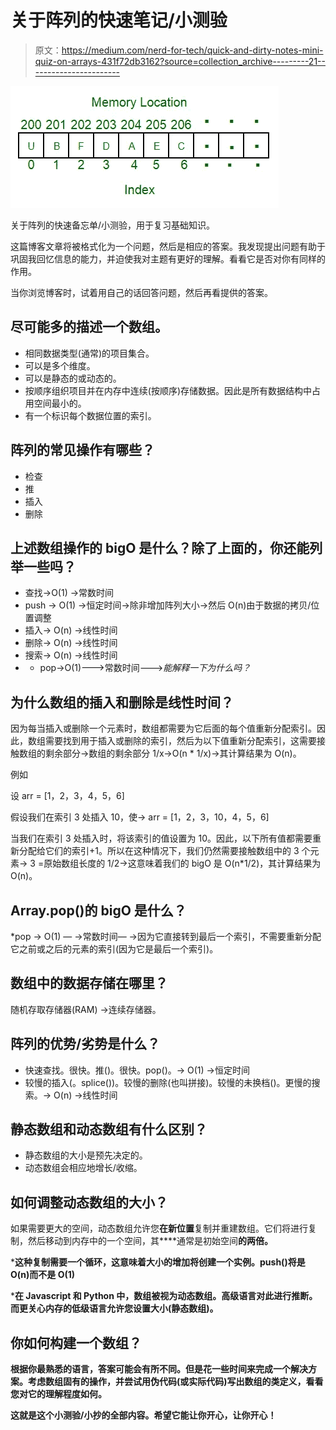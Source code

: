 # 关于阵列的快速笔记/小测验

> 原文：<https://medium.com/nerd-for-tech/quick-and-dirty-notes-mini-quiz-on-arrays-431f72db3162?source=collection_archive---------21----------------------->

![](img/0cca1ac7873eb10790354a8619121037.png)

关于阵列的快速备忘单/小测验，用于复习基础知识。

这篇博客文章将被格式化为一个问题，然后是相应的答案。我发现提出问题有助于巩固我回忆信息的能力，并迫使我对主题有更好的理解。看看它是否对你有同样的作用。

当你浏览博客时，试着用自己的话回答问题，然后再看提供的答案。

## 尽可能多的描述一个数组。

*   相同数据类型(通常)的项目集合。
*   可以是多个维度。
*   可以是静态的或动态的。
*   按顺序组织项目并在内存中连续(按顺序)存储数据。因此是所有数据结构中占用空间最小的。
*   有一个标识每个数据位置的索引。

## 阵列的常见操作有哪些？

*   检查
*   推
*   插入
*   删除

## 上述数组操作的 bigO 是什么？除了上面的，你还能列举一些吗？

*   查找→O(1) →常数时间
*   push → O(1) →恒定时间→除非增加阵列大小→然后 O(n)由于数据的拷贝/位置调整
*   插入→ O(n) →线性时间
*   删除→ O(n) →线性时间
*   搜索→ O(n) →线性时间
*   * pop→O(1)——->常数时间——->*能解释一下为什么吗？*

## 为什么数组的插入和删除是线性时间？

因为每当插入或删除一个元素时，数组都需要为它后面的每个值重新分配索引。因此，数组需要找到用于插入或删除的索引，然后为以下值重新分配索引，这需要接触数组的剩余部分→数组的剩余部分 1/x→O(n * 1/x)→其计算结果为 O(n)。

例如

设 arr = [1，2，3，4，5，6]

假设我们在索引 3 处插入 10，使→ arr = [1，2，3，10，4，5，6]

当我们在索引 3 处插入时，将该索引的值设置为 10。因此，以下所有值都需要重新分配给它们的索引+1。所以在这种情况下，我们仍然需要接触数组中的 3 个元素→ 3 =原始数组长度的 1/2→这意味着我们的 bigO 是 O(n*1/2)，其计算结果为 O(n)。

## Array.pop()的 bigO 是什么？

*pop → O(1) — ->常数时间— ->因为它直接转到最后一个索引，不需要重新分配它之前或之后的元素的索引(因为它是最后一个索引)。

## 数组中的数据存储在哪里？

随机存取存储器(RAM) →连续存储器。

## 阵列的优势/劣势是什么？

*   快速查找。很快。推()。很快。pop()。→ O(1) →恒定时间
*   较慢的插入(。splice())。较慢的删除(也叫拼接)。较慢的未换档()。更慢的搜索。→ O(n) →线性时间

## 静态数组和动态数组有什么区别？

*   静态数组的大小是预先决定的。
*   动态数组会相应地增长/收缩。

## 如何调整动态数组的大小？

如果需要更大的空间，动态数组允许您**在新位置**复制并重建数组。它们将进行复制，然后移动到内存中的一个空间，其****通常是初始空间**的两倍。**

***这种复制需要一个循环，这意味着大小的增加将创建一个实例。push()将是 O(n)而不是 O(1)**

***在 Javascript 和 Python 中，数组被视为动态数组。高级语言对此进行推断。而更关心内存的低级语言允许您设置大小(静态数组)。**

## **你如何构建一个数组？**

**根据你最熟悉的语言，答案可能会有所不同。但是花一些时间来完成一个解决方案。考虑数组固有的操作，并尝试用伪代码(或实际代码)写出数组的类定义，看看您对它的理解程度如何。**

**这就是这个小测验/小抄的全部内容。希望它能让你开心，让你开心！**